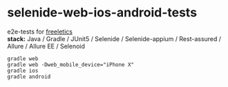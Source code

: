 # selenide-web-ios-android-tests

e2e-tests for [freeletics](https://github.com/autotests-cloud/react-native-web-ios-android-app) \
**stack:** Java / Gradle / JUnit5 / Selenide / Selenide-appium / Rest-assured / Allure / Allure EE / Selenoid

`gradle web`\
`gradle web -Dweb_mobile_device="iPhone X"`\
`gradle ios`\
`gradle android`
